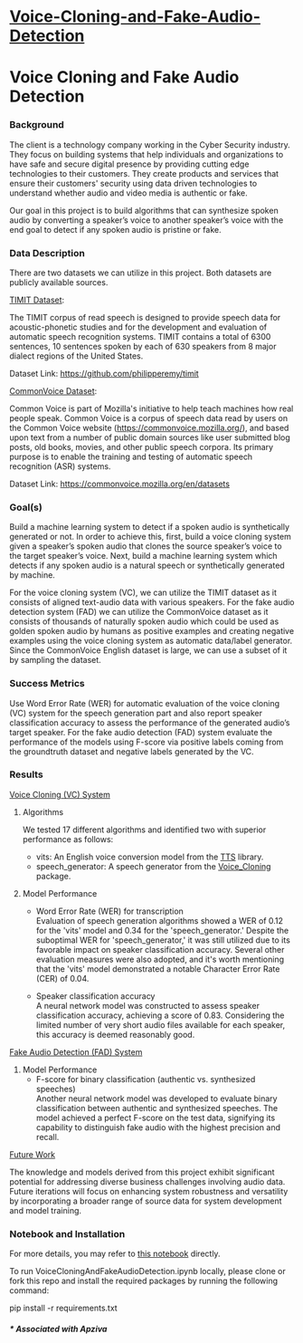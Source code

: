 # [Voice-Cloning-and-Fake-Audio-Detection](https://github.com/henryhyunwookim/Voice-Cloning-and-Fake-Audio-Detection)

# Voice Cloning and Fake Audio Detection

### <b>Background</b>

The client is a technology company working in the Cyber Security industry. They focus on building systems that help individuals and organizations to have safe and secure digital presence by providing cutting edge technologies to their customers. They create products and services that ensure their customers' security using data driven technologies to understand whether audio and video media is authentic or fake.

Our goal in this project is to build algorithms that can synthesize spoken audio by converting a speaker’s voice to another speaker’s voice with the end goal to detect if any spoken audio is pristine or fake.

### <b>Data Description</b>

There are two datasets we can utilize in this project. Both datasets are publicly available sources.

<u>TIMIT Dataset</u>:

The TIMIT corpus of read speech is designed to provide speech data for acoustic-phonetic studies and for the development and evaluation of automatic speech recognition systems. TIMIT contains a total of 6300 sentences, 10 sentences spoken by each of 630 speakers from 8 major dialect regions of the United States.

Dataset Link: https://github.com/philipperemy/timit

<u>CommonVoice Dataset</u>:

Common Voice is part of Mozilla's initiative to help teach machines how real people speak. Common Voice is a corpus of speech data read by users on the Common Voice website (https://commonvoice.mozilla.org/), and based upon text from a number of public domain sources like user submitted blog posts, old books, movies, and other public speech corpora. Its primary purpose is to enable the training and testing of automatic speech recognition (ASR) systems.

Dataset Link: https://commonvoice.mozilla.org/en/datasets

### <b>Goal(s)</b>

Build a machine learning system to detect if a spoken audio is synthetically generated or not. In order to achieve this, first, build a voice cloning system given a speaker’s spoken audio that clones the source speaker’s voice to the target speaker’s voice. Next, build a machine learning system which detects if any spoken audio is a natural speech or synthetically generated by machine.

For the voice cloning system (VC), we can utilize the TIMIT dataset as it consists of aligned text-audio data with various speakers. For the fake audio detection system (FAD) we can utilize the CommonVoice dataset as it consists of thousands of naturally spoken audio which could be used as golden spoken audio by humans as positive examples and creating negative examples using the voice cloning system as automatic data/label generator. Since the CommonVoice English dataset is large, we can use a subset of it by sampling the dataset.

### <b> Success Metrics</b>

Use Word Error Rate (WER) for automatic evaluation of the voice cloning (VC) system for the speech generation part and also report speaker classification accuracy to assess the performance of the generated audio’s target speaker. For the fake audio detection (FAD) system evaluate the performance of the models using F-score via positive labels coming from the groundtruth dataset and negative labels generated by the VC.

### <b> Results</b>

<u>Voice Cloning (VC) System</u>

1. Algorithms

    We tested 17 different algorithms and identified two with superior performance as follows:
    - vits: An English voice conversion model from the <a href='https://pypi.org/project/TTS/'>TTS</a> library.
    - speech_generator: A speech generator from the <a href='https://pypi.org/project/Voice-Cloning/'>Voice_Cloning</a> package.

2. Model Performance
    - Word Error Rate (WER) for transcription<br>
    Evaluation of speech generation algorithms showed a WER of 0.12 for the 'vits' model and 0.34 for the 'speech_generator.' Despite the suboptimal WER for 'speech_generator,' it was still utilized due to its favorable impact on speaker classification accuracy. Several other evaluation measures were also adopted, and it's worth mentioning that the 'vits' model demonstrated a notable Character Error Rate (CER) of 0.04.
   
    - Speaker classification accuracy<br>
    A neural network model was constructed to assess speaker classification accuracy, achieving a score of 0.83. Considering the limited number of very short audio files available for each speaker, this accuracy is deemed reasonably good.

<u>Fake Audio Detection (FAD) System</u>

1. Model Performance
    - F-score for binary classification (authentic vs. synthesized speeches)<br>
        Another neural network model was developed to evaluate binary classification between authentic and synthesized speeches. The model achieved a perfect F-score on the test data, signifying its capability to distinguish fake audio with the highest precision and recall.

<u>Future Work</u>

The knowledge and models derived from this project exhibit significant potential for addressing diverse business challenges involving audio data. Future iterations will focus on enhancing system robustness and versatility by incorporating a broader range of source data for system development and model training.

### <b>Notebook and Installation</b>

For more details, you may refer to <a href='https://github.com/henryhyunwookim/Voice-Cloning-and-Fake-Audio-Detection/blob/main/VoiceCloningAndFakeAudioDetection.ipynb'>this notebook</a> directly.

To run VoiceCloningAndFakeAudioDetection.ipynb locally, please clone or fork this repo and install the required packages by running the following command:

pip install -r requirements.txt

##### <i>* Associated with Apziva</i>
